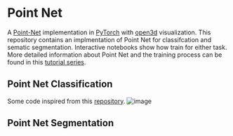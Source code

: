 # Point Net
A [Point-Net](https://arxiv.org/pdf/1612.00593.pdf) implementation in [PyTorch](https://pytorch.org/) with [open3d](http://www.open3d.org/docs/release/getting_started.html) visualization. This repository contains an implmentation of Point Net for classifcation and sematic segmentation. Interactive notebooks show how train for either task. More detailed information about Point Net and the training process can be found in this [tutorial series](https://medium.com/@itberrios6/point-net-from-scratch-78935690e496).

## Point Net Classification
Some code inspired from this [repository](https://github.com/isl-org/Open3D-PointNet). 
![image](https://user-images.githubusercontent.com/60835780/207190365-1ec5d557-69dc-4bb3-b74f-12ac256ae070.png)

## Point Net Segmentation


